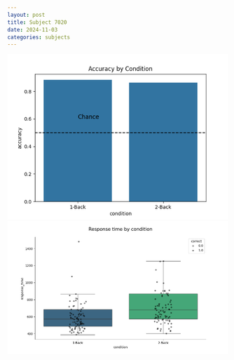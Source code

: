 ```yaml
---
layout: post
title: Subject 7020
date: 2024-11-03
categories: subjects
---
```


![](data/7020/run-3/7020_ATS_acc.png)
![](data/7020/run-3/7020_ATS_rt.png)
